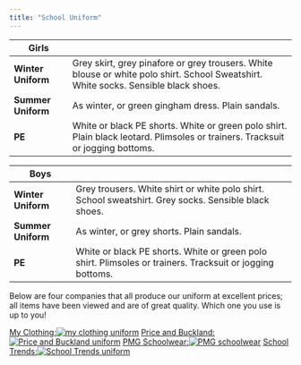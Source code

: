 ```yaml
---
title: "School Uniform"
---
```


| **Girls**          |                                                                                                                                     |
| ------------------ | ----------------------------------------------------------------------------------------------------------------------------------- |
| **Winter Uniform** | Grey skirt, grey pinafore or grey trousers. White blouse or white polo shirt. School Sweatshirt. White socks. Sensible black shoes. |
| **Summer Uniform** | As winter, or green gingham dress. Plain sandals.                                                                                   |
| **PE**             | White or black PE shorts. White or green polo shirt. Plain black leotard. Plimsoles or trainers. Tracksuit or jogging bottoms.      |

| **Boys**           |                                                                                                           |
| ------------------ | --------------------------------------------------------------------------------------------------------- |
| **Winter Uniform** | Grey trousers. White shirt or white polo shirt. School sweatshirt. Grey socks. Sensible black shoes.      |
| **Summer Uniform** | As winter, or grey shorts. Plain sandals.                                                                 |
| **PE**             | White or black PE shorts. White or green polo shirt. Plimsoles or trainers. Tracksuit or jogging bottoms. |

Below are four companies that all produce our uniform at excellent prices; all items have been viewed and are of great quality. Which one you use is up to you!

<div class="uniformPics">
	<a href="https://myclothing.com/" target="_blank"><span>My Clothing:</span><img src="/images/uniform/my-clothing-logo.png" alt="my clothing uniform"></a>
	<a href="https://www.pbuniform-online.co.uk/decoy" target="_blank"><span>Price and Buckland:</span><img src="/images/uniform/pbLogo.png" alt="Price and Buckland uniform"></a>
	<a href="http://pmgschoolwear.co.uk/" target="_blank"><span>PMG Schoolwear:</span><img src="/images/uniform/pmg.jpg" alt="PMG schoolwear"></a>
	<a href="http://www.schooltrends.co.uk/" target="_blank"><span>School Trends:</span><img src="/images/uniform/schoolTrends.jpg" alt="School Trends uniform"></a>
</div>
